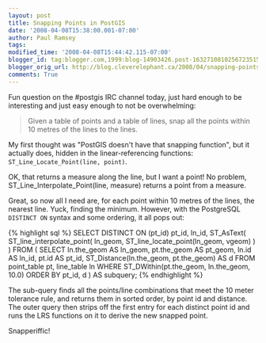 ```yaml
---
layout: post
title: Snapping Points in PostGIS
date: '2008-04-08T15:38:00.001-07:00'
author: Paul Ramsey
tags: 
modified_time: '2008-04-08T15:44:42.115-07:00'
blogger_id: tag:blogger.com,1999:blog-14903426.post-1632710810256723515
blogger_orig_url: http://blog.cleverelephant.ca/2008/04/snapping-points-in-postgis.html
comments: True
---
```


Fun question on the #postgis IRC channel today, just hard enough to be interesting and just easy enough to not be overwhelming:

> Given a table of points and a table of lines, snap all the points within 10 metres of the lines to the lines.

My first thought was "PostGIS doesn't have that snapping function", but it actually does, hidden in the linear-referencing functions: `ST_Line_Locate_Point(line, point)`.

OK, that returns a measure along the line, but I want a point! No problem, ST_Line_Interpolate_Point(line, measure) returns a point from a measure.

Great, so now all I need are, for each point within 10 metres of the lines, the nearest line. Yuck, finding the minimum.  However, with the PostgreSQL `DISTINCT ON` syntax and some ordering, it all pops out:

{% highlight sql %}
SELECT DISTINCT ON (pt_id)
    pt_id,
    ln_id, 
    ST_AsText(
        ST_line_interpolate_point(
            ln_geom, 
            ST_line_locate_point(ln_geom, vgeom)
        )
    ) 
FROM
(
    SELECT 
        ln.the_geom AS ln_geom,
        pt.the_geom AS pt_geom, 
        ln.id AS ln_id, 
        pt.id AS pt_id, 
        ST_Distance(ln.the_geom, pt.the_geom) AS d
    FROM 
        point_table pt, 
        line_table ln 
    WHERE 
        ST_DWithin(pt.the_geom, ln.the_geom, 10.0) 
    ORDER BY pt_id, d
) AS subquery;
{% endhighlight %}
                           
The sub-query finds all the points/line combinations that meet the 10 meter tolerance rule, and returns them in sorted order, by point id and distance.  The outer query then strips off the first entry for each distinct point id and runs the LRS functions on it to derive the new snapped point.

Snapperiffic!